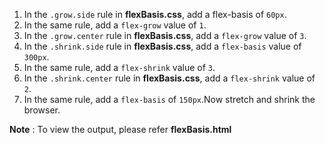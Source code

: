 1. In the `.grow.side` rule in **flexBasis.css**, add a flex-basis of `60px`.
2. In the same rule, add a `flex-grow` value of `1`.
3. In the `.grow.center` rule in **flexBasis.css**, add a `flex-grow` value of `3`.
4. In the `.shrink.side` rule in **flexBasis.css**, add a `flex-basis` value of `300px`.
5. In the same rule, add a `flex-shrink` value of `3`.
6. In the `.shrink.center` rule in **flexBasis.css**, add a `flex-shrink` value of `2`.
7. In the same rule, add a `flex-basis` of `150px`.Now stretch and shrink the browser.

**Note** : To view the output, please refer **flexBasis.html**